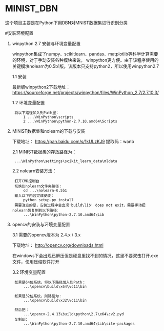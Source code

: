 # MINIST_DBN

这个项目主要是在Python下用DBN对MNIST数据集进行识别分类

#安装环境配置

1. winpython 2.7 安装与环境变量配置

	winpython集成了numpy、scikitlearn、pandas、matplotlib等科学计算需要的环境，对于手动安装各种模块来说，
	winpython更方便。由于该程序使用的关键模块nolearn为0.5b1版，该版本只支持python2，所以使用winpython2.7
		
	1.1 安装
		
	最新版winpython2下载地址：
	https://sourceforge.net/projects/winpython/files/WinPython_2.7/2.7.10.3/
		
	1.2 环境变量配置
		
		将以下路径加入到Path里：
			1 ...\WinPython\scripts
			2 ...\WinPython\python-2.7.10.amd64\Scripts
			

2. MINIST数据集和nolearn的下载与安装

	下载地址：
		https://pan.baidu.com/s/1kULzKJ9			提取码：wanb
		
	2.1	MINIST数据集的存放路径为：
	
		...\WinPython\settings\scikit_learn_data\mldata		
	2.2 nolearn安装方法：
			
		打开CMD控制台
		切换到nolearn文件夹路径：
			cd ...\nolearn-0.5b1
		输入以下内容完成安装：
			python setup.py install
		需要注意的是，安装过程中会出现'build\lib' does not exit，需要手动把nolearn包复制到以下路径:
			...\WinPython\python-2.7.10.amd64\Lib
3. opencv的安装与环境变量配置

	3.1 需要的opencv版本为 2.4.x / 3.x
	
	下载地址：
	http://opencv.org/downloads.html
	
	在windows下会出现已解压但是硬盘里找不到的情况，这里不要双击打开.exe文件，使用压缩软件打开
	
	3.2 环境变量配置
	
		如果是64位系统，将以下路径加入到Path：
			...\opencv\build\x64\vc11\bin
			
		如果是32位系统，则路径为：
			...\opencv\build\x32\vc11\bin
			
		然后把：
			...\opencv-2.4.13\build\python\2.7\x64\cv2.pyd
		复制到:
			...\WinPython\python-2.7.10.amd64\Lib\site-packages
